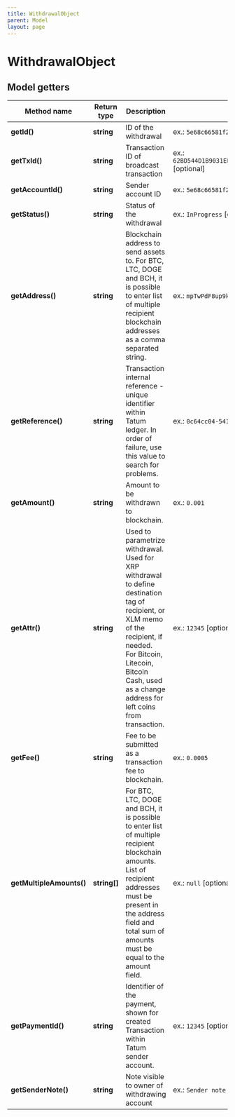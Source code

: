 ```yaml
---
title: WithdrawalObject
parent: Model
layout: page
---
```


# WithdrawalObject

## Model getters

Method name | Return type | Description | Notes
------------ | ------------- | ------------- | -------------
**getId()** | **string** | ID of the withdrawal | ex.: `5e68c66581f2ee32bc354088`
**getTxId()** | **string** | Transaction ID of broadcast transaction | ex.: `62BD544D1B9031EFC330A3E855CC3A0D51CA5131455C1AB3BCAC6D243F65460D` [optional]
**getAccountId()** | **string** | Sender account ID | ex.: `5e68c66581f2ee32bc354087`
**getStatus()** | **string** | Status of the withdrawal | ex.: `InProgress` [optional]
**getAddress()** | **string** | Blockchain address to send assets to. For BTC, LTC, DOGE and BCH, it is possible to enter list of multiple recipient blockchain addresses as a comma separated string. | ex.: `mpTwPdF8up9kidgcAStriUPwRdnE9MRAg7`
**getReference()** | **string** | Transaction internal reference - unique identifier within Tatum ledger. In order of failure, use this value to search for problems. | ex.: `0c64cc04-5412-4e57-a51c-ee5727939bcb`
**getAmount()** | **string** | Amount to be withdrawn to blockchain. | ex.: `0.001`
**getAttr()** | **string** | Used to parametrize withdrawal. Used for XRP withdrawal to define destination tag of recipient, or XLM memo of the recipient, if needed.<br/> For Bitcoin, Litecoin, Bitcoin Cash, used as a change address for left coins from transaction. | ex.: `12345` [optional]
**getFee()** | **string** | Fee to be submitted as a transaction fee to blockchain. | ex.: `0.0005`
**getMultipleAmounts()** | **string[]** | For BTC, LTC, DOGE and BCH, it is possible to enter list of multiple recipient blockchain amounts. List of recipient addresses must be present in the address field and total sum of amounts must be equal to the amount field. | ex.: `null` [optional]
**getPaymentId()** | **string** | Identifier of the payment, shown for created Transaction within Tatum sender account. | ex.: `12345` [optional]
**getSenderNote()** | **string** | Note visible to owner of withdrawing account | ex.: `Sender note` [optional]

